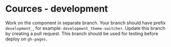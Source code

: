 # Cources - development

Work on the component in separate branch. Your branch should have prefix `development_`, for example: `development_theme-switcher`.
Update this branch by creating a pull request. 
This branch should be used for testing before deploy on `gh-pages`.
